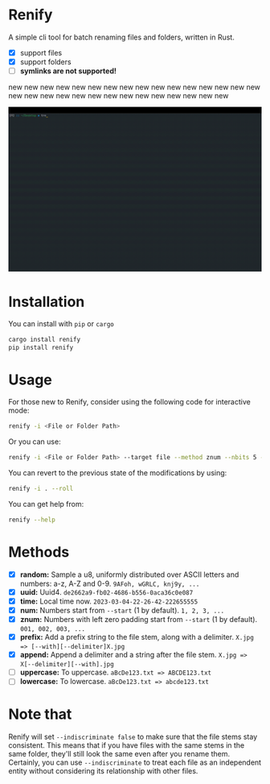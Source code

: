 # Renify
A simple cli tool for batch renaming files and folders, written in Rust.
- [x] support files
- [x] support folders
- [ ] **symlinks are not supported!**

new new new new new new new new new new
new new new new new new new new new new
new new new new new new new new new new

![Example GIF](assets/demo.gif)

# Installation
You can install with `pip` or `cargo`
```
cargo install renify
pip install renify
```

# Usage

For those new to Renify, consider using the following code for interactive mode:
```bash
renify -i <File or Folder Path>
```

Or you can use:
```bash
renify -i <File or Folder Path> --target file --method znum --nbits 5 --recursive false --start 1 -y
```

You can revert to the previous state of the modifications by using:
```bash
renify -i . --roll
```

You can get help from:
```bash
renify --help
```


# Methods
- [x] **random:** Sample a u8, uniformly distributed over ASCII letters and numbers: a-z, A-Z and 0-9. `9AFoh, wGRLC, knj9y, ...`
- [x] **uuid:** Uuid4. `de2662a9-fb02-4686-b556-0aca36c0e087`
- [x] **time:** Local time now. `2023-03-04-22-26-42-222655555`
- [x] **num:**  Numbers start from `--start` (1 by default). `1, 2, 3, ...`
- [x] **znum:** Numbers with left zero padding start from `--start` (1 by default). `001, 002, 003, ...`
- [x] **prefix:** Add a prefix string to the file stem, along with a delimiter. `X.jpg => [--with][--delimiter]X.jpg`
- [x] **append:** Append a delimiter and a string after the file stem. `X.jpg => X[--delimiter][--with].jpg`
- [ ] **uppercase:** To uppercase. `aBcDe123.txt => ABCDE123.txt`
- [ ] **lowercase:** To lowercase. `aBcDe123.txt => abcde123.txt`

# Note that
Renify will set `--indiscriminate false` to make sure that the file stems stay consistent. This means that if you have files with the same stems in the same folder, they'll still look the same even after you rename them. Certainly, you can use `--indiscriminate` to treat each file as an independent entity without considering its relationship with other files.
